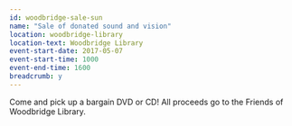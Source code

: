 ```yaml
---
id: woodbridge-sale-sun
name: "Sale of donated sound and vision"
location: woodbridge-library
location-text: Woodbridge Library
event-start-date: 2017-05-07
event-start-time: 1000
event-end-time: 1600
breadcrumb: y
---
```


Come and pick up a bargain DVD or CD! All proceeds go to the Friends of Woodbridge Library.
